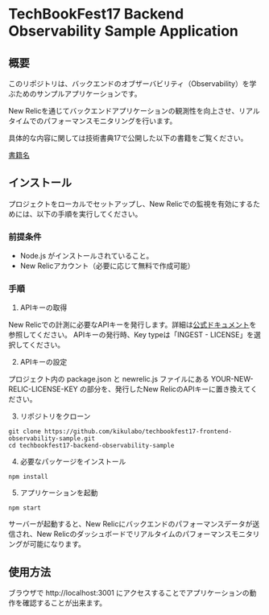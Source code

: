 # TechBookFest17 Backend Observability Sample Application

## 概要

このリポジトリは、バックエンドのオブザーバビリティ（Observability）を学ぶためのサンプルアプリケーションです。

New Relicを通じてバックエンドアプリケーションの観測性を向上させ、リアルタイムでのパフォーマンスモニタリングを行います。

具体的な内容に関しては技術書典17で公開した以下の書籍をご覧ください。

[書籍名](https://techbookfest.org/organization/v1cJ4zwUeTn3Lzsg0e6df2)

## インストール

プロジェクトをローカルでセットアップし、New Relicでの監視を有効にするためには、以下の手順を実行してください。

### 前提条件

- Node.js がインストールされていること。
- New Relicアカウント（必要に応じて無料で作成可能）

### 手順

1. APIキーの取得

New Relicでの計測に必要なAPIキーを発行します。詳細は[公式ドキュメント](https://docs.newrelic.com/docs/apis/intro-apis/new-relic-api-keys/)を参照してください。
APIキーの発行時、Key typeは「INGEST - LICENSE」を選択してください。

2. APIキーの設定

プロジェクト内の package.json と newrelic.js ファイルにある YOUR-NEW-RELIC-LICENSE-KEY の部分を、発行したNew RelicのAPIキーに置き換えてください。

3. リポジトリをクローン

```
git clone https://github.com/kikulabo/techbookfest17-frontend-observability-sample.git
cd techbookfest17-backend-observability-sample
```

4. 必要なパッケージをインストール

```
npm install
```

5. アプリケーションを起動

```
npm start
```

サーバーが起動すると、New Relicにバックエンドのパフォーマンスデータが送信され、New Relicのダッシュボードでリアルタイムのパフォーマンスモニタリングが可能になります。

## 使用方法

ブラウザで http://localhost:3001 にアクセスすることでアプリケーションの動作を確認することが出来ます。
